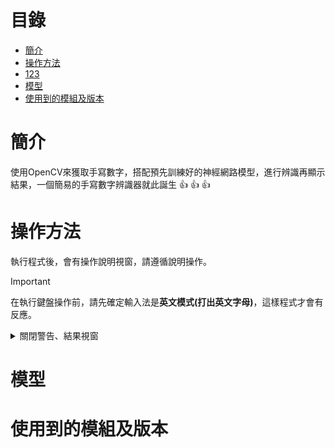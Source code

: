 # 目錄
- [簡介](#簡介)
- [操作方法](#操作方法)
- [123](#123)
- [模型](#模型)
- [使用到的模組及版本](#使用到的模組及版本)
# 簡介
使用OpenCV來獲取手寫數字，搭配預先訓練好的神經網路模型，進行辨識再顯示結果，一個簡易的手寫數字辨識器就此誕生 :+1: :+1: :+1:
# 操作方法
執行程式後，會有操作說明視窗，請遵循說明操作。
> [!IMPORTANT]
> 在執行鍵盤操作前，請先確定輸入法是**英文模式(打出英文字母)**，這樣程式才會有反應。
<details> 
<a name="123"></a>
<summary>關閉警告、結果視窗</summary>

# 123
  
</details>

# 模型

# 使用到的模組及版本
